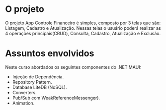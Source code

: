 # O projeto
O projeto App Controle Financeiro é simples, composto por 3 telas que são: Listagem, Cadastro e Atualização. Nessas telas o usuário poderá realizar as 4 operações principais(CRUD), Consulta, Cadastro, Atualização e Exclusão.

# Assuntos envolvidos
Neste curso abordados os seguintes componentes do .NET MAUI:
- Injeção de Dependência.
- Repository Pattern.
- Database LiteDB (NoSQL).
- Converters.
- Pub/Sub com WeakReferenceMessenger).
- Animation.
